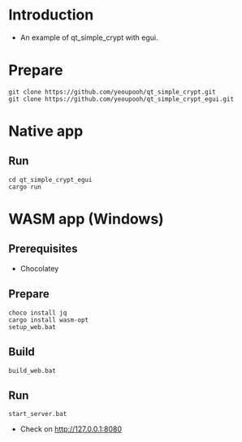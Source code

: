 # Introduction

- An example of qt_simple_crypt with egui.

# Prepare

```
git clone https://github.com/yeoupooh/qt_simple_crypt.git
git clone https://github.com/yeoupooh/qt_simple_crypt_egui.git
```

# Native app

## Run

```
cd qt_simple_crypt_egui
cargo run
```

# WASM app (Windows)

## Prerequisites
- Chocolatey


## Prepare

```
choco install jq
cargo install wasm-opt
setup_web.bat
```

## Build
```
build_web.bat
```
## Run
```
start_server.bat
```
- Check on http://127.0.0.1:8080
